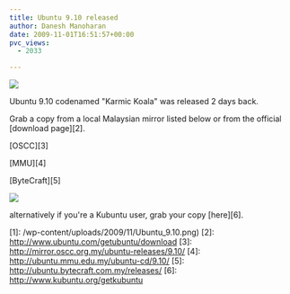 ```yaml
---
title: Ubuntu 9.10 released
author: Danesh Manoharan
date: 2009-11-01T16:51:57+00:00
pvc_views:
  - 2033

---
```

![](/wp-content/uploads/2009/11/Ubuntu_9.10-450x149.png)

Ubuntu 9.10 codenamed "Karmic Koala" was released 2 days back.

Grab a copy from a local Malaysian mirror listed below or from the official [download page][2].

[OSCC][3]

[MMU][4]

[ByteCraft][5]

![](/wp-content/uploads/2009/11/kubuntu-9.10released-450x89.png)

alternatively if you're a Kubuntu user, grab your copy [here][6].

 [1]: /wp-content/uploads/2009/11/Ubuntu_9.10.png)
 [2]: http://www.ubuntu.com/getubuntu/download
 [3]: http://mirror.oscc.org.my/ubuntu-releases/9.10/
 [4]: http://ubuntu.mmu.edu.my/ubuntu-cd/9.10/
 [5]: http://ubuntu.bytecraft.com.my/releases/
 [6]: http://www.kubuntu.org/getkubuntu